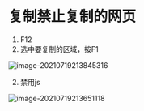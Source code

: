 # 复制禁止复制的网页

1. F12
2. 选中要复制的区域，按F1

![image-20210719213845316](https://gitee.com/luckywind/PigGo/raw/master/image/image-20210719213845316.png)

2. 禁用js

![image-20210719213651118](https://gitee.com/luckywind/PigGo/raw/master/image/image-20210719213651118.png)

